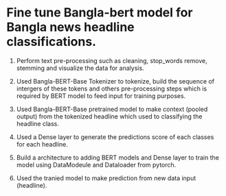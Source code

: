 # Fine tune Bangla-bert model for Bangla news headline classifications.

1. Perform text pre-processing such as cleaning, stop_words remove, stemming and visualize the data for analysis.

2. Used Bangla-BERT-Base Tokenizer to tokenize, build the sequence of intergers of these tokens and others pre-processing steps which is required by BERT model to feed input for training purposes.

3. Used Bangla-BERT-Base pretrained model to make context (pooled output) from the tokenized headline which used to classifying the headline class.

4. Used a Dense layer to generate the predictions score of each classes for each headline.

5. Build a architecture to adding BERT models and Dense layer to train the model using DataModeule and Dataloader from pytorch.

6. Used the tranied model to make prediction from new data input (headline).
